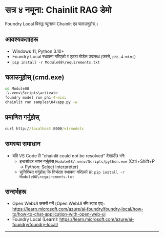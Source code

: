 <!--
CO_OP_TRANSLATOR_METADATA:
{
  "original_hash": "f9e55b8feba71ce09355b66e3a25b6ff",
  "translation_date": "2025-09-22T17:48:01+00:00",
  "source_file": "Module08/samples/04/README.md",
  "language_code": "ne"
}
-->
# सत्र ४ नमूना: Chainlit RAG डेमो

Foundry Local विरुद्ध न्यूनतम Chainlit एप चलाउनुहोस्।

## आवश्यकताहरू
- Windows 11, Python 3.10+
- Foundry Local स्थापना गरिएको र एउटा मोडेल उपलब्ध (जस्तै, `phi-4-mini`)
- `pip install -r Module08\requirements.txt`

## चलाउनुहोस् (cmd.exe)
```cmd
cd Module08
.\.venv\Scripts\activate
foundry model run phi-4-mini
chainlit run samples\04\app.py -w
```

## प्रमाणित गर्नुहोस्
```cmd
curl http://localhost:8000/v1/models
```

## समस्या समाधान
- यदि VS Code ले "chainlit could not be resolved" देखाउँछ भने:
	- इन्टरप्रेटर चयन गर्नुहोस् `Module08/.venv/Scripts/python.exe` (Ctrl+Shift+P → Python: Select Interpreter)
	- सुनिश्चित गर्नुहोस् कि निर्भरता स्थापना गरिएको छ: `pip install -r Module08\requirements.txt`

## सन्दर्भहरू
- Open WebUI कसरी गर्ने (Open WebUI सँग च्याट एप): https://learn.microsoft.com/azure/ai-foundry/foundry-local/how-to/how-to-chat-application-with-open-web-ui
- Foundry Local (Learn): https://learn.microsoft.com/azure/ai-foundry/foundry-local/

---


